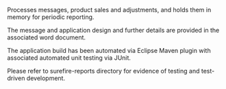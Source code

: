 Processes messages, product sales and adjustments, and holds them in memory for periodic reporting.

The message and application design and further details are provided in the associated word document.

The application build has been automated via Eclipse Maven plugin with associated automated unit testing via JUnit.

Please refer to surefire-reports directory for evidence of testing and test-driven development.
